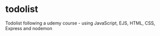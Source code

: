 # todolist
Todolist following a udemy course - using JavaScript, EJS, HTML, CSS, Express and nodemon
